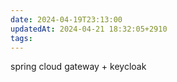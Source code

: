 ```yaml
---
date: 2024-04-19T23:13:00
updatedAt: 2024-04-21 18:32:05+2910
tags: 
---
```

spring cloud gateway + keycloak 